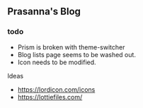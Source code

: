 ## Prasanna's Blog

### todo

- Prism is broken with theme-switcher
- Blog lists page seems to be washed out.
- Icon needs to be modified.


Ideas

- https://lordicon.com/icons
- https://lottiefiles.com/
